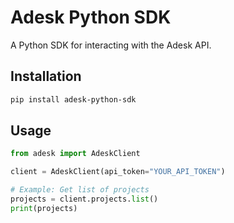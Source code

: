 # Adesk Python SDK

A Python SDK for interacting with the Adesk API.

## Installation

```bash
pip install adesk-python-sdk
```

## Usage

```python
from adesk import AdeskClient

client = AdeskClient(api_token="YOUR_API_TOKEN")

# Example: Get list of projects
projects = client.projects.list()
print(projects)
```
